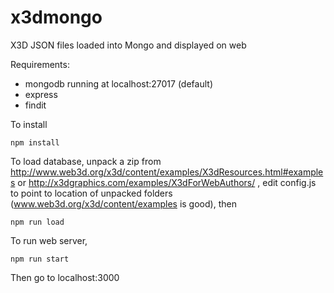 # x3dmongo
X3D JSON files loaded into Mongo and displayed on web

Requirements:
* mongodb running at localhost:27017 (default)
* express
* findit
    
To install
```
npm install
```

To load database, unpack a zip from http://www.web3d.org/x3d/content/examples/X3dResources.html#examples or http://x3dgraphics.com/examples/X3dForWebAuthors/ , edit config.js to point to location of unpacked folders (www.web3d.org/x3d/content/examples is good), then

```
npm run load
```

To run web server,

```
npm run start
```

Then go to localhost:3000
